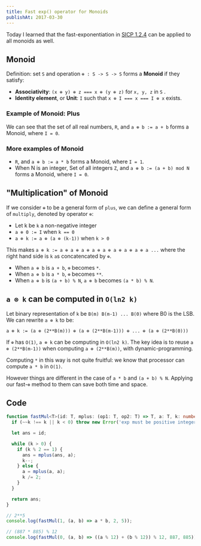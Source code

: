 ```yaml
---
title: Fast exp() operator for Monoids
publishAt: 2017-03-30
---
```


Today I learned that the fast-exponentiation in [SICP 1.2.4](https://mitpress.mit.edu/sicp/full-text/book/book-Z-H-11.html#%_sec_1.2.4) can be applied to all monoids as well.

## Monoid

Definition: set `S` and operation `⊕ : S -> S -> S` forms a **Monoid** if they satisfy:

- **Associativity**: `(x ⊕ y) ⊕ z === x ⊕ (y ⊕ z)` for `x, y, z` in `S` .
- **Identity element**, or **Unit**: `I` such that `x ⊕ I === x === I ⊕ x` exists.

### Example of Monoid: Plus

We can see that the set of all real numbers, `R`, and `a ⊕ b := a + b` forms a Monoid, where `I = 0`.

### More examples of Monoid

- `R`, and `a ⊕ b := a * b` forms a Monoid, where `I = 1`.
- When N is an integer, Set of all integers `Z`, and `a ⊕ b := (a + b) mod N` forms a Monoid, where `I = 0`.

## "Multiplication" of Monoid

If we consider `⊕` to be a general form of `plus`, we can define a general form of `multiply`, denoted by operator `⊗`:

- Let k be `k` a non-negative integer
- `a ⊗ 0 := I` when `k == 0`
- `a ⊗ k := a ⊕ (a ⊗ (k-1))` when `k > 0`

This makes `a ⊗ k := a ⊕ a ⊕ a ⊕ a ⊕ a ⊕ a ⊕ a ⊕ a ⊕ a ...` where the right hand side is `k` `a`s concatencated by `⊕`.

- When `a ⊕ b` is `a + b`, `⊗` becomes `*`.
- When `a ⊕ b` is `a * b`, `⊗` becomes `**`.
- When `a ⊕ b` is `(a + b) % N`, `a ⊗ b` becomes `(a * b) % N`.

## `a ⊗ k` can be computed in `O(ln2 k)`

Let binary representation of `k` be `B(m) B(m-1) ... B(0)` where B0 is the LSB. We can rewrite `a ⊗ k` to be:

`a ⊗ k := (a ⊗ (2**B(m))) ⊕ (a ⊗ (2**B(m-1))) ⊕ ... ⊕ (a ⊗ (2**B(0)))`

If `⊕` has `O(1)`, `a ⊗ k` can be computing in `O(ln2 k)`. The key idea is to reuse `a ⊗ (2**B(m-1))` when computing `a ⊗ (2**B(m))`, with dynamic-programming.

Computing `*` in this way is not quite fruitful: we know that processor can compute `a * b` in `O(1)`.

However things are different in the case of `a * b` and `(a + b) % N`. Applying our fast-`⊗` method to them can save both time and space.

## Code

```ts
function fastMul<T>(id: T, mplus: (op1: T, op2: T) => T, a: T, k: number): T {
  if (~~k !== k || k < 0) throw new Error('exp must be positive integer');

  let ans = id;

  while (k > 0) {
    if (k % 2 == 1) {
      ans = mplus(ans, a);
      k--;
    } else {
      a = mplus(a, a);
      k /= 2;
    }
  }

  return ans;
}

// 2**5
console.log(fastMul(1, (a, b) => a * b, 2, 5));

// (887 * 885) % 12
console.log(fastMul(0, (a, b) => ((a % 12) + (b % 12)) % 12, 887, 885));
```
